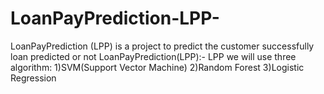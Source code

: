 # LoanPayPrediction-LPP-
LoanPayPrediction (LPP) is a project to predict the customer successfully loan predicted or not 
LoanPayPrediction(LPP):-
LPP we will use three algorithm:
1)SVM(Support Vector Machine)
2)Random Forest
3)Logistic Regression
